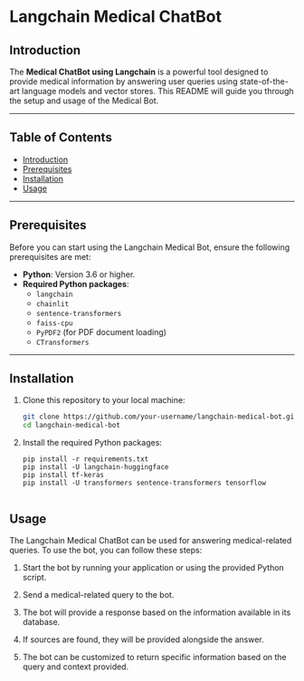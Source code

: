 # Langchain Medical ChatBot
## Introduction
The **Medical ChatBot using Langchain** is a powerful tool designed to provide medical information by answering user queries using state-of-the-art language models and vector stores. This README will guide you through the setup and usage of the Medical Bot.

---

## Table of Contents
- [Introduction](#introduction)
- [Prerequisites](#prerequisites)
- [Installation](#installation)
- [Usage](#usage)

---

## Prerequisites

Before you can start using the Langchain Medical Bot, ensure the following prerequisites are met:

- **Python**: Version 3.6 or higher.
- **Required Python packages**:
  - `langchain`
  - `chainlit`
  - `sentence-transformers`
  - `faiss-cpu`
  - `PyPDF2` (for PDF document loading)
  - `CTransformers`
---

## Installation

1. Clone this repository to your local machine:
   ```bash
   git clone https://github.com/your-username/langchain-medical-bot.git
   cd langchain-medical-bot
2. Install the required Python packages:
   ```
   pip install -r requirements.txt
   pip install -U langchain-huggingface
   pip install tf-keras
   pip install -U transformers sentence-transformers tensorflow


## Usage
The Langchain Medical ChatBot can be used for answering medical-related queries. To use the bot, you can follow these steps:

1. Start the bot by running your application or using the provided Python script.

2. Send a medical-related query to the bot.

3. The bot will provide a response based on the information available in its database.

4. If sources are found, they will be provided alongside the answer.

5. The bot can be customized to return specific information based on the query and context provided.
